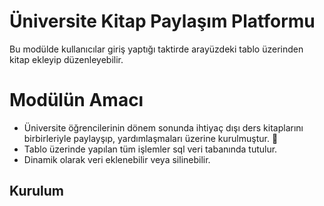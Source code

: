 # Üniversite Kitap Paylaşım Platformu

Bu modülde kullanıcılar giriş yaptığı taktirde arayüzdeki tablo üzerinden kitap ekleyip düzenleyebilir.<br>
# Modülün Amacı
- Üniversite öğrencilerinin dönem sonunda ihtiyaç dışı ders kitaplarını birbirleriyle paylayşıp, yardımlaşmaları üzerine kurulmuştur. :school: <br>
- Tablo üzerinde yapılan tüm işlemler sql veri tabanında tutulur.<br>
- Dinamik olarak veri eklenebilir veya silinebilir.<br>

## Kurulum


